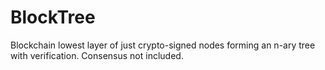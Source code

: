 # BlockTree
Blockchain lowest layer of just crypto-signed nodes forming an n-ary tree with verification. Consensus not included.
